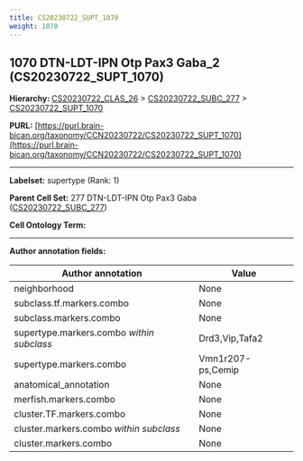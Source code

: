 ```yaml
---
title: CS20230722_SUPT_1070
weight: 1070
---
```

## 1070 DTN-LDT-IPN Otp Pax3 Gaba_2 (CS20230722_SUPT_1070)
<b>Hierarchy: </b>
[CS20230722_CLAS_26](../CS20230722_CLAS_26) >
[CS20230722_SUBC_277](../CS20230722_SUBC_277) >
[CS20230722_SUPT_1070](../CS20230722_SUPT_1070)

**PURL:** [https://purl.brain-bican.org/taxonomy/CCN20230722/CS20230722_SUPT_1070](https://purl.brain-bican.org/taxonomy/CCN20230722/CS20230722_SUPT_1070)

---


**Labelset:** supertype (Rank: 1)

**Parent Cell Set:** 277 DTN-LDT-IPN Otp Pax3 Gaba ([CS20230722_SUBC_277](../CS20230722_SUBC_277))



**Cell Ontology Term:** 

[MARKER GENES.]: #


---

[TRANSFERRED ANNOTATIONS.]: #


[AUTHOR ANNOTATION FIELDS.]: #


**Author annotation fields:**

| Author annotation | Value |
|-------------------|-------|
|neighborhood|None|
|subclass.tf.markers.combo|None|
|subclass.markers.combo|None|
|supertype.markers.combo _within subclass_|Drd3,Vip,Tafa2|
|supertype.markers.combo|Vmn1r207-ps,Cemip|
|anatomical_annotation|None|
|merfish.markers.combo|None|
|cluster.TF.markers.combo|None|
|cluster.markers.combo _within subclass_|None|
|cluster.markers.combo|None|
